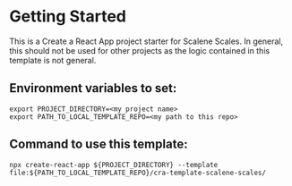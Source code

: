 # Getting Started

This is a Create a React App project starter for Scalene Scales.
In general, this should not be used for other projects as the logic contained in this template is not general.

## Environment variables to set:

```
export PROJECT_DIRECTORY=<my project name>
export PATH_TO_LOCAL_TEMPLATE_REPO=<my path to this repo>
```

## Command to use this template:

```
npx create-react-app ${PROJECT_DIRECTORY} --template file:${PATH_TO_LOCAL_TEMPLATE_REPO}/cra-template-scalene-scales/
```
